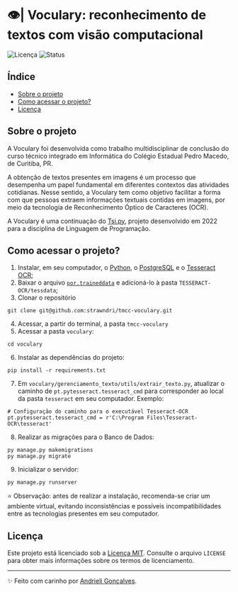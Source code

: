 # 👁️| Voculary: reconhecimento de textos com visão computacional

![Licença](https://img.shields.io/badge/Licen%C3%A7a-MIT-f5b5ca.svg)
![Status](https://img.shields.io/badge/Status-Concluído-abf285.svg)

## Índice

- [Sobre o projeto](#sobre-o-projeto)
- [Como acessar o projeto?](#como-acessar-o-projeto)
- [Licença](#licença)

## Sobre o projeto

A Voculary foi desenvolvida como trabalho multidisciplinar de conclusão do curso técnico integrado em Informática do Colégio Estadual Pedro Macedo, de Curitiba, PR.

A obtenção de textos presentes em imagens é um processo que desempenha um papel fundamental em diferentes contextos das atividades cotidianas. Nesse sentido, a Voculary tem como objetivo facilitar a forma com que pessoas extraem informações textuais contidas em imagens, por meio da tecnologia de Reconhecimento Óptico de Caracteres (OCR). 

A Voculary é uma continuação do [Tsi.py](https://github.com/strawndri/tca-tsi.py), projeto desenvolvido em 2022 para a disciplina de Linguagem de Programação.

## Como acessar o projeto?

1. Instalar, em seu computador, o [Python](https://www.python.org/downloads/), o [PostgreSQL](https://www.postgresql.org/download/) e o [Tesseract OCR](https://sourceforge.net/projects/tesseract-ocr.mirror/);
2. Baixar o arquivo [`por.traineddata`](https://tesseract-ocr.github.io/tessdoc/Data-Files#data-files-for-version-400-november-29-2016) e adicioná-lo à pasta `TESSERACT-OCR/tessdata`;
3. Clonar o repositório
```
git clone git@github.com:strawndri/tmcc-voculary.git
```
4. Acessar, a partir do terminal, a pasta `tmcc-voculary`
5. Acessar a pasta `voculary`:
```
cd voculary
```
6. Instalar as dependências do projeto:
```
pip install -r requirements.txt
```
7. Em `voculary/gerenciamento_texto/utils/extrair_texto.py`, atualizar o caminho de `pt.pytesseract.tesseract_cmd` para corresponder ao local da pasta `tesseract` em seu computador. Exemplo:
```
# Configuração do caminho para o executável Tesseract-OCR
pt.pytesseract.tesseract_cmd = r'C:\Program Files\Tesseract-OCR\tesseract'
```
8. Realizar as migrações para o Banco de Dados:
```
py manage.py makemigrations
py manage.py migrate
```
9. Inicializar o servidor:
```
py manage.py runserver
```

⭐ Observação: antes de realizar a instalação, recomenda-se criar um ambiente virtual, evitando inconsistências e possíveis incompatibilidades entre as tecnologias presentes em seu computador. 

## Licença

Este projeto está licenciado sob a [Licença MIT](https://opensource.org/licenses/MIT). Consulte o arquivo `LICENSE` para obter mais informações sobre os termos de licenciamento.

---

✨ Feito com carinho por [Andrieli Gonçalves](https://github.com/strawndri).
